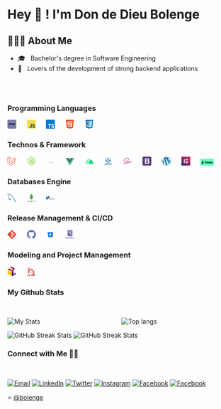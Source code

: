 
# Hey 👋 ! I'm Don de Dieu Bolenge

## 👨🏻‍💻 About Me

- 🎓 &nbsp; Bachelor's degree in Software Engineering
- 🌱 &nbsp; Lovers of the development of strong backend applications
<br>
<br>

### Programming Languages

<img src="./logos/php.png" alt="php" width="20" margin="20" />&nbsp;&nbsp;&nbsp;&nbsp;&nbsp;&nbsp;<img src="./logos/javascript.png" alt="javascript" width="20" margin="20" />&nbsp;&nbsp;&nbsp;&nbsp;&nbsp;&nbsp;<img src="./logos/typescript.svg" alt="css" width="20" margin="20" />&nbsp;&nbsp;&nbsp;&nbsp;&nbsp;&nbsp;<img src="./logos/html.png" alt="html" width="20" margin="20" />&nbsp;&nbsp;&nbsp;&nbsp;&nbsp;&nbsp;<img src="./logos/css.png" alt="css" width="20" margin="20" />

### Technos & Framework

<img src="./logos/laravel.svg" alt="laravel" width="20" margin="20" />&nbsp;&nbsp;&nbsp;&nbsp;&nbsp;&nbsp;<img src="./logos/node-js.png" alt="node-js" width="20" margin="20" />&nbsp;&nbsp;&nbsp;&nbsp;&nbsp;&nbsp;<img src="./logos/express.png" alt="express" width="20" margin="20" />&nbsp;&nbsp;&nbsp;&nbsp;&nbsp;&nbsp;<img src="./logos/vuejs.svg" alt="vuejs" width="20" margin="20" />&nbsp;&nbsp;&nbsp;&nbsp;&nbsp;&nbsp;<img src="./logos/nuxtjs.png" alt="nuxtjs" width="20" margin="20" />&nbsp;&nbsp;&nbsp;&nbsp;&nbsp;&nbsp;<img src="./logos/jquery.png" alt="jquery" width="20" margin="20" />&nbsp;&nbsp;&nbsp;&nbsp;&nbsp;&nbsp;<img src="./logos/sass.png" alt="sass" width="20" margin="20" />&nbsp;&nbsp;&nbsp;&nbsp;&nbsp;&nbsp;<img src="./logos/bootstrap.png" alt="bootstrap" width="20" margin="20" />&nbsp;&nbsp;&nbsp;&nbsp;&nbsp;&nbsp;<img src="./logos/wordpress.png" alt="wordpress" width="20" margin="20" />&nbsp;&nbsp;&nbsp;&nbsp;&nbsp;&nbsp;<img src="./logos/elementor.png" alt="elementor" width="20" margin="20" />&nbsp;&nbsp;&nbsp;&nbsp;&nbsp;&nbsp;<img src="./logos/timber.png" alt="elementor" width="30" margin="20" />

### Databases Engine

<img src="./logos/mysql.png" alt="mysql" width="20" margin="20" />&nbsp;&nbsp;&nbsp;&nbsp;&nbsp;&nbsp;<img src="./logos/mongodb.png" alt="mongodb" width="20" margin="20" />&nbsp;&nbsp;&nbsp;&nbsp;&nbsp;&nbsp;<img src="./logos/sqlite.png" alt="sqlite" width="20" margin="20" />

### Release Management & CI/CD

<img src="./logos/git.png" alt="git" width="20" margin="20" />&nbsp;&nbsp;&nbsp;&nbsp;&nbsp;&nbsp;<img src="./logos/github.png" alt="github" width="20" margin="20" />&nbsp;&nbsp;&nbsp;&nbsp;&nbsp;&nbsp;<img src="./logos/bitbucket.png" alt="bitbucket" width="20" margin="20" />&nbsp;&nbsp;&nbsp;&nbsp;&nbsp;&nbsp;<img src="./logos/heroku.png" alt="heroku" width="20" margin="20" />

### Modeling and Project Management
<p>
  <img src="./logos/uml.png" alt="uml" width="20" margin="20" />&nbsp;&nbsp;&nbsp;&nbsp;&nbsp;&nbsp;<img src="./logos/scrum.png" alt="scrum" width="20" margin="20" />
</p>

### My Github Stats
<br>
<p>
  <img
    align="left"
    width="51%"
    alt="My Stats"
    src="https://github-readme-stats.vercel.app/api?username=bolenge&show_icons=true&theme=radical"
  />
  <img
    width="45%"
    alt="Top langs"
    src="https://github-readme-stats.vercel.app/api/top-langs/?username=bolenge&show_icons=true&theme=radical&layout=compact"
  />
</p>

<p>
  <img
    width="50%"
    height="200"
    alt="GitHub Streak Stats"
    src="https://github-profile-trophy.vercel.app/?username=bolenge&theme=radical&no-frame=true&column=3&row=2"
  />
  <img
    width="47%"
    height="200"
    alt="GitHub Streak Stats"
    src="https://github-readme-streak-stats.herokuapp.com/?user=bolenge&theme=radical&date_format=j%20M%5B%20Y%5D&currStreakLabel=6FDA44&fire=6FDA44&ring=6FDA44"
  />
</p>

### Connect with Me 🤝🏻
<br>
<p>
  <a href="mailto:dondedieubolenge@gmail.com"><img alt="Email" src="https://img.shields.io/badge/Email-gray?style=flat-square&logo=Microsoft%20outlook"></a>
  <a href="https://linkedin.com/in/bolenge/"><img alt="LinkedIn" src="https://img.shields.io/badge/LinkedIn-blue?style=flat-square&logo=linkedin"></a>
  <a href="https://www.twitter.com/bolenge_/"><img alt="Twitter" src="https://img.shields.io/badge/Twitter-skyblue?style=flat-square&logo=twitter"></a>
  <a href="https://www.instagram.com/bolenge_/"><img alt="Instagram" src="https://img.shields.io/badge/Instagram-pink?style=flat-square&logo=instagram"></a>
  <a href="https://www.facebook.com/dondedieu.bolenge/"><img alt="Facebook" src="https://img.shields.io/badge/Facebook-gray?style=flat-square&logo=facebook"></a>
  <a href="https://www.medium.com/@bolenge/"><img alt="Facebook" src="https://img.shields.io/badge/Medium-gray?style=flat-square&logo=medium"></a>
</p>

⭐️ [@bolenge](https://github.com/bolenge)
